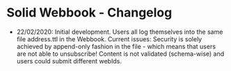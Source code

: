 # Solid Webbook - Changelog

* 22/02/2020: Initial development. Users all log themselves into the same file address.ttl in the Webbook. Current issues: Security is solely achieved by append-only fashion in the file - which means that users are not able to unsubscribe! Content is not validated (schema-wise) and users could submit different webIds.
